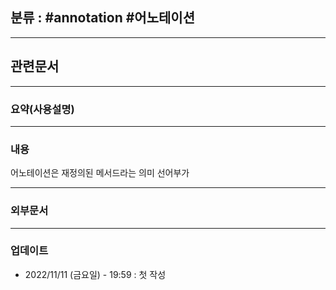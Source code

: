 ## 분류 : #annotation #어노테이션  

---
## 관련문서

----
### 요약(사용설명)

---
### 내용

어노테이션은 재정의된 메서드라는 의미
선어부가

----
### 외부문서

----
### 업데이트
-  2022/11/11 (금요일) - 19:59 : 첫 작성

